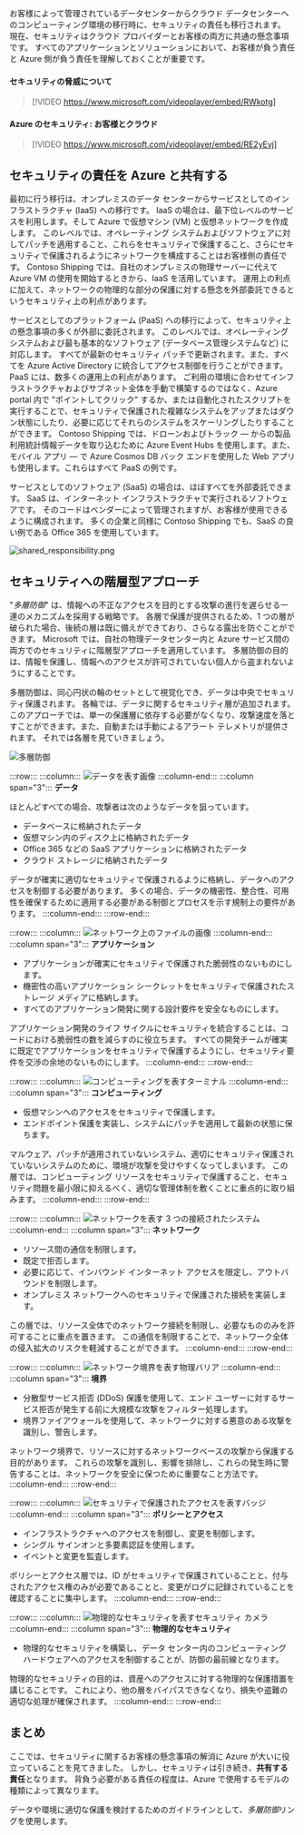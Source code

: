 お客様によって管理されているデータセンターからクラウド データセンターへのコンピューティング環境の移行時に、セキュリティの責任も移行されます。 現在、セキュリティはクラウド プロバイダーとお客様の両方に共通の懸念事項です。 すべてのアプリケーションとソリューションにおいて、お客様が負う責任と Azure 側が負う責任を理解しておくことが重要です。

#### <a name="understand-security-threats"></a>セキュリティの脅威について

> [!VIDEO https://www.microsoft.com/videoplayer/embed/RWkotg]

#### <a name="azure-security-you-versus-the-cloud"></a>Azure のセキュリティ: お客様とクラウド

> [!VIDEO https://www.microsoft.com/videoplayer/embed/RE2yEvj]

## <a name="share-security-responsibility-with-azure"></a>セキュリティの責任を Azure と共有する

最初に行う移行は、オンプレミスのデータ センターからサービスとしてのインフラストラクチャ (IaaS) への移行です。 IaaS の場合は、最下位レベルのサービスを利用します。そして Azure で仮想マシン (VM) と仮想ネットワークを作成します。 このレベルでは、オペレーティング システムおよびソフトウェアに対してパッチを適用すること、これらをセキュリティで保護すること、さらにセキュリティで保護されるようにネットワークを構成することはお客様側の責任です。 Contoso Shipping では、自社のオンプレミスの物理サーバーに代えて Azure VM の使用を開始するときから、IaaS を活用しています。 運用上の利点に加えて、ネットワークの物理的な部分の保護に対する懸念を外部委託できるというセキュリティ上の利点があります。

サービスとしてのプラットフォーム (PaaS) への移行によって、セキュリティ上の懸念事項の多くが外部に委託されます。 このレベルでは、オペレーティング システムおよび最も基本的なソフトウェア (データベース管理システムなど) に対応します。 すべてが最新のセキュリティ パッチで更新されます。また、すべてを Azure Active Directory に統合してアクセス制御を行うことができます。 PaaS には、数多くの運用上の利点があります。 ご利用の環境に合わせてインフラストラクチャおよびサブネット全体を手動で構築するのではなく、Azure portal 内で "ポイントしてクリック" するか、または自動化されたスクリプトを実行することで、セキュリティで保護された複雑なシステムをアップまたはダウン状態にしたり、必要に応じてそれらのシステムをスケーリングしたりすることができます。 Contoso Shipping では、ドローンおよびトラック &mdash; からの製品利用統計情報データを取り込むために Azure Event Hubs を使用します。また、モバイル アプリ &mdash; で Azure Cosmos DB バック エンドを使用した Web アプリも使用します。これらはすべて PaaS の例です。

サービスとしてのソフトウェア (SaaS) の場合は、ほぼすべてを外部委託できます。 SaaS は、インターネット インフラストラクチャで実行されるソフトウェアです。 そのコードはベンダーによって管理されますが、お客様が使用できるように構成されます。 多くの企業と同様に Contoso Shipping でも、SaaS の良い例である Office 365 を使用しています。

![shared_responsibility.png](../media/shared_responsibilities.png)

## <a name="a-layered-approach-to-security"></a>セキュリティへの階層型アプローチ

"*多層防御*" は、情報への不正なアクセスを目的とする攻撃の進行を遅らせる一連のメカニズムを採用する戦略です。 各層で保護が提供されるため、1 つの層が破られた場合、後続の層は既に備えができており、さらなる露出を防ぐことができます。 Microsoft では、自社の物理データセンター内と Azure サービス間の両方でのセキュリティに階層型アプローチを適用しています。 多層防御の目的は、情報を保護し、情報へのアクセスが許可されていない個人から盗まれないようにすることです。

多層防御は、同心円状の輪のセットとして視覚化でき、データは中央でセキュリティ保護されます。 各輪では、データに関するセキュリティ層が追加されます。 このアプローチでは、単一の保護層に依存する必要がなくなり、攻撃速度を落とすことができます。また、自動または手動によるアラート テレメトリが提供されます。 それでは各層を見ていきましょう。

![多層防御](../media/defense_in_depth_layers_small.PNG)

:::row:::
  :::column:::
    ![データを表す画像](../media/2-data.png)
  :::column-end:::
    :::column span="3"::: **データ**

ほとんどすべての場合、攻撃者は次のようなデータを狙っています。

- データベースに格納されたデータ
- 仮想マシン内のディスク上に格納されたデータ
- Office 365 などの SaaS アプリケーションに格納されたデータ
- クラウド ストレージに格納されたデータ

データが確実に適切なセキュリティで保護されるように格納し、データへのアクセスを制御する必要があります。 多くの場合、データの機密性、整合性、可用性を確保するために適用する必要がある制御とプロセスを示す規制上の要件があります。
  :::column-end:::
:::row-end:::

:::row:::
  :::column:::
    ![ネットワーク上のファイルの画像](../media/2-application.png)
  :::column-end:::
    :::column span="3"::: **アプリケーション**

- アプリケーションが確実にセキュリティで保護された脆弱性のないものにします。
- 機密性の高いアプリケーション シークレットをセキュリティで保護されたストレージ メディアに格納します。
- すべてのアプリケーション開発に関する設計要件を安全なものにします。

アプリケーション開発のライフ サイクルにセキュリティを統合することは、コードにおける脆弱性の数を減らすのに役立ちます。 すべての開発チームが確実に既定でアプリケーションをセキュリティで保護するようにし、セキュリティ要件を交渉の余地のないものにします。
  :::column-end:::
:::row-end:::

:::row:::
  :::column:::
    ![コンピューティングを表すターミナル](../media/2-compute.png)
  :::column-end:::
    :::column span="3"::: **コンピューティング**

- 仮想マシンへのアクセスをセキュリティで保護します。
- エンドポイント保護を実装し、システムにパッチを適用して最新の状態に保ちます。

マルウェア、パッチが適用されていないシステム、適切にセキュリティ保護されていないシステムのために、環境が攻撃を受けやすくなってしまいます。 この層では、コンピューティング リソースをセキュリティで保護すること、セキュリティ問題を最小限に抑えるべく、適切な管理体制を敷くことに重点的に取り組みます。
  :::column-end:::
:::row-end:::

:::row:::
  :::column:::
    ![ネットワークを表す 3 つの接続されたシステム](../media/2-networking.png)
  :::column-end:::
    :::column span="3"::: **ネットワーク**

- リソース間の通信を制限します。
- 既定で拒否します。
- 必要に応じて、インバウンド インターネット アクセスを限定し、アウトバウンドを制限します。
- オンプレミス ネットワークへのセキュリティで保護された接続を実装します。

この層では、リソース全体でのネットワーク接続を制限し、必要なもののみを許可することに重点を置きます。 この通信を制限することで、ネットワーク全体の侵入拡大のリスクを軽減することができます。
  :::column-end:::
:::row-end:::

:::row:::
  :::column:::
    ![ネットワーク境界を表す物理バリア](../media/2-perimeter.png)
  :::column-end:::
    :::column span="3"::: **境界**

- 分散型サービス拒否 (DDoS) 保護を使用して、エンド ユーザーに対するサービス拒否が発生する前に大規模な攻撃をフィルター処理します。
- 境界ファイアウォールを使用して、ネットワークに対する悪意のある攻撃を識別し、警告します。

ネットワーク境界で、リソースに対するネットワークベースの攻撃から保護する目的があります。 これらの攻撃を識別し、影響を排除し、これらの発生時に警告することは、ネットワークを安全に保つために重要なこと方法です。
  :::column-end:::
:::row-end:::

:::row:::
  :::column:::
    ![セキュリティで保護されたアクセスを表すバッジ](../media/2-policies-and-access.png)
  :::column-end:::
    :::column span="3"::: **ポリシーとアクセス**

- インフラストラクチャへのアクセスを制御し、変更を制御します。
- シングル サインオンと多要素認証を使用します。
- イベントと変更を監査します。

ポリシーとアクセス層では、ID がセキュリティで保護されていることと、付与されたアクセス権のみが必要であることと、変更がログに記録されていることを確認することに集中します。
  :::column-end:::
:::row-end:::

:::row:::
  :::column:::
    ![物理的なセキュリティを表すセキュリティ カメラ](../media/2-physical-security.png)
  :::column-end:::
    :::column span="3"::: **物理的なセキュリティ**

- 物理的なセキュリティを構築し、データ センター内のコンピューティング ハードウェアへのアクセスを制御することが、防御の最前線となります。

物理的なセキュリティの目的は、資産へのアクセスに対する物理的な保護措置を講じることです。 これにより、他の層をバイパスできなくなり、損失や盗難の適切な処理が確保されます。
  :::column-end:::
:::row-end:::

## <a name="summary"></a>まとめ

ここでは、セキュリティに関するお客様の懸念事項の解消に Azure が大いに役立っていることを見てきました。 しかし、セキュリティは引き続き、**共有する責任**となります。 背負う必要がある責任の程度は、Azure で使用するモデルの種類によって異なります。

データや環境に適切な保護を検討するためのガイドラインとして、*多層防御*リングを使用します。